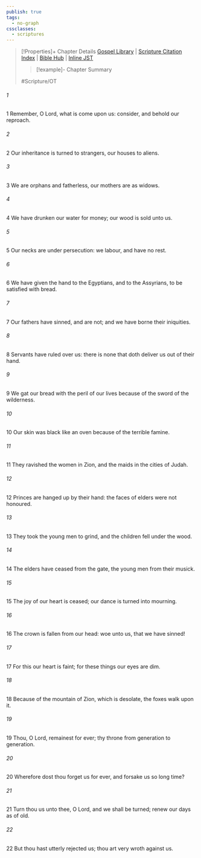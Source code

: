 ```yaml
---
publish: true
tags:
  - no-graph
cssclasses:
  - scriptures
---
```

>[!Properties]+ Chapter Details
>[Gospel Library](https://churchofjesuschrist.org/study/scriptures/ot/lam/5?lang=eng)    |    [Scripture Citation Index](https://scriptures.byu.edu/#07d05::c07d05)    |    [Bible Hub](https://biblehub.com/lamentations/5.htm)    |    [Inline JST](https://scripturetoolbox.com/html/ic/Lamentations/5.html)
>>[!example]- Chapter Summary
>> 
> 
>
>#Scripture/OT
###### 1
1 Remember, O Lord, what is come upon us: consider, and behold our reproach.
###### 2
2 Our inheritance is turned to strangers, our houses to aliens.
###### 3
3 We are orphans and fatherless, our mothers are as widows.
###### 4
4 We have drunken our water for money; our wood is sold unto us.
###### 5
5 Our necks are under persecution: we labour, and have no rest.
###### 6
6 We have given the hand to the Egyptians, and to the Assyrians, to be satisfied with bread.
###### 7
7 Our fathers have sinned, and are not; and we have borne their iniquities.
###### 8
8 Servants have ruled over us: there is none that doth deliver us out of their hand.
###### 9
9 We gat our bread with the peril of our lives because of the sword of the wilderness.
###### 10
10 Our skin was black like an oven because of the terrible famine.
###### 11
11 They ravished the women in Zion, and the maids in the cities of Judah.
###### 12
12 Princes are hanged up by their hand: the faces of elders were not honoured.
###### 13
13 They took the young men to grind, and the children fell under the wood.
###### 14
14 The elders have ceased from the gate, the young men from their musick.
###### 15
15 The joy of our heart is ceased; our dance is turned into mourning.
###### 16
16 The crown is fallen from our head: woe unto us, that we have sinned!
###### 17
17 For this our heart is faint; for these things our eyes are dim.
###### 18
18 Because of the mountain of Zion, which is desolate, the foxes walk upon it.
###### 19
19 Thou, O Lord, remainest for ever; thy throne from generation to generation.
###### 20
20 Wherefore dost thou forget us for ever, and forsake us so long time?
###### 21
21 Turn thou us unto thee, O Lord, and we shall be turned; renew our days as of old.
###### 22
22 But thou hast utterly rejected us; thou art very wroth against us.
